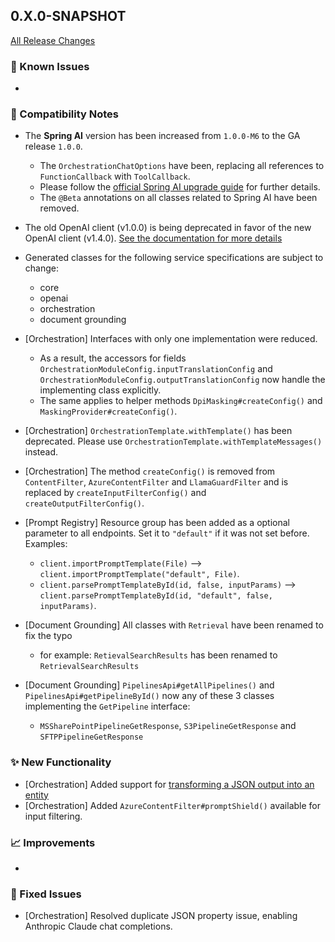 ## 0.X.0-SNAPSHOT

[All Release Changes](https://github.com/SAP/ai-sdk-java/releases/)

### 🚧 Known Issues

-

### 🔧 Compatibility Notes

- The **Spring AI** version has been increased from `1.0.0-M6` to the GA release `1.0.0`.
  - The `OrchestrationChatOptions` have been, replacing all references to `FunctionCallback` with `ToolCallback`.
  - Please follow the [official Spring AI upgrade guide](https://docs.spring.io/spring-ai/reference/upgrade-notes.html#upgrading-to-1-0-0-RC1) for further details.
  - The `@Beta` annotations on all classes related to Spring AI have been removed.
- The old OpenAI client (v1.0.0) is being deprecated in favor of the new OpenAI client (v1.4.0).
  [See the documentation for more details](https://sap.github.io/ai-sdk/docs/java/foundation-models/openai/chat-completion)
- Generated classes for the following service specifications are subject to change:
  - core
  - openai
  - orchestration
  - document grounding

- [Orchestration] Interfaces with only one implementation were reduced.
  - As a result, the accessors for fields `OrchestrationModuleConfig.inputTranslationConfig` and `OrchestrationModuleConfig.outputTranslationConfig` now handle the implementing class explicitly.
  - The same applies to helper methods `DpiMasking#createConfig()` and `MaskingProvider#createConfig()`.
- [Orchestration] `OrchestrationTemplate.withTemplate()` has been deprecated. Please use `OrchestrationTemplate.withTemplateMessages()` instead.
- [Orchestration] The method `createConfig()` is removed from `ContentFilter`, `AzureContentFilter` and `LlamaGuardFilter` and is replaced by `createInputFilterConfig()` and `createOutputFilterConfig()`.

- [Prompt Registry] Resource group has been added as a optional parameter to all endpoints. Set it to `"default"` if it was not set before. Examples:
  - `client.importPromptTemplate(File)` --> `client.importPromptTemplate("default", File)`.
  - `client.parsePromptTemplateById(id, false, inputParams)` --> `client.parsePromptTemplateById(id, "default", false, inputParams)`.

- [Document Grounding] All classes with `Retrieval` have been renamed to fix the typo
  - for example: `RetievalSearchResults` has been renamed to `RetrievalSearchResults`
- [Document Grounding] `PipelinesApi#getAllPipelines()` and `PipelinesApi#getPipelineById()` now any of these 3 classes implementing the `GetPipeline` interface:
  - `MSSharePointPipelineGetResponse`, `S3PipelineGetResponse` and `SFTPPipelineGetResponse`

### ✨ New Functionality

- [Orchestration] Added support for [transforming a JSON output into an entity](https://sap.github.io/ai-sdk/docs/java/orchestration/chat-completion#json_schema)
- [Orchestration] Added `AzureContentFilter#promptShield()` available for input filtering.

### 📈 Improvements

-

### 🐛 Fixed Issues

- [Orchestration] Resolved duplicate JSON property issue, enabling Anthropic Claude chat completions.

